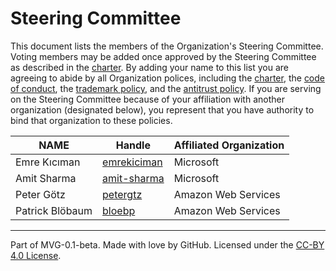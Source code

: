 # Steering Committee

This document lists the members of the Organization's Steering Committee. Voting members may be added once approved by the Steering Committee as described in the [charter](./CHARTER.md). By adding your name to this list you are agreeing to abide by all Organization polices, including the [charter](./CHARTER.md), the [code of conduct](./CODE-OF-CONDUCT.md), the [trademark policy](./TRADEMARKS.md), and the [antitrust policy](./ANTITRUST.md). If you are serving on the Steering Committee because of your affiliation with another organization (designated below), you represent that you have authority to bind that organization to these policies.

| **NAME** | **Handle** | **Affiliated Organization** |
| --- | --- | --- |
| Emre Kıcıman | [emrekiciman](https://github.com/emrekiciman) | Microsoft |
| Amit Sharma | [amit-sharma](https://github.com/amit-sharma) | Microsoft |
| Peter Götz | [petergtz](https://github.com/petergtz) | Amazon Web Services |
| Patrick Blöbaum | [bloebp](https://github.com/bloebp) | Amazon Web Services |

---
Part of MVG-0.1-beta.
Made with love by GitHub. Licensed under the [CC-BY 4.0 License](https://creativecommons.org/licenses/by-sa/4.0/).
